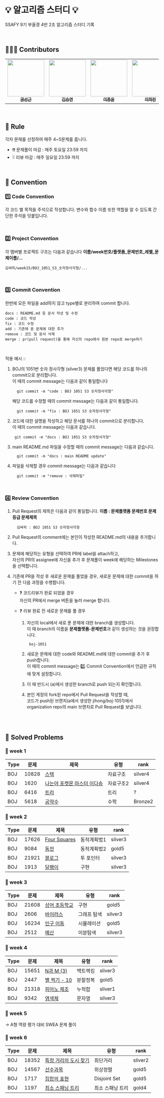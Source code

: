 #  💡 알고리즘 스터디 💡

SSAFY 9기 부울경 4반 2조 알고리즘 스터디 기록

<br>

## 🙋🏻‍♂️ Contributors
<table>
  <tr>
   <td align="center"><a href="https://github.com/kss4037"><img src="https://avatars.githubusercontent.com/u/49977437?v=4" width="120px;" alt=""/><br /><sub><b>권선근</b></sub></a><br /></td>
    <td align="center"><a href="https://github.com/ksy00826"><img src="https://avatars.githubusercontent.com/u/76732805?v=4" width="120px;" alt=""/><br /><sub><b>김승연</b></sub></a><br /></td>
    <td align="center"><a href="https://github.com/qjrm69"><img src="https://avatars.githubusercontent.com/u/38920667?v=4" width="120px;" alt=""/><br /><sub><b>이종윤</b></sub></a><br /></td>
    <td align="center"><a href="https://github.com/Harinee68"><img src="https://avatars.githubusercontent.com/u/62701446?v=4" width="120px;" alt=""/><br /><sub><b>이하린</b></sub></a><br /></td>
    <td align="center"><a href="https://github.com/jeunjeong"><img src="https://avatars.githubusercontent.com/u/123714739?v=4" width="120px;" alt=""/><br /><sub><b>조은정</b></sub></a><br /></td>
  </tr>
</table>
<br>

## 📌 Rule
각자 문제를 선정하여 매주 4~5문제를 풉니다.
* ❗❗ 문제풀이 마감 : 매주 토요일 23:59 까지
* ❕❕ 리뷰 마감 : 매주 일요일 23:59 까지
<br>

## 📌 Convention
###  1️⃣ Code Convention
각 코드 별 목적을 주석으로 작성합니다.
변수와 함수 이름 또한 역할을 알 수 있도록 간단한 주석을 덧붙입니다.

<br>

### 2️⃣ Project Convention

각 멤버별 프로젝트 구조는 다음과 같습니다
**이름/week번호/플랫폼_문제번호_레벨_문제이름/...**

    김싸피/week15/BOJ_1051_S3_숫자정사각형/...

<br>

### 3️⃣ Commit Convention
한번에 모든 파일을 add하지 않고 type별로 분리하여 commit 합니다.

    docs : README.md 등 문서 작성 및 수정
    code : 코드 작성
    fix : 코드 수정
    add : 기존에 푼 문제에 대한 추가
    remove : 코드 및 문서 삭제
    merge : pr(pull request)을 통해 자신의 repo에서 원본 repo로 merge하기
  <br>

적용 예시 ::
1. BOJ의 1051번 숫자 정사각형 (silver3) 문제를 풀었다면
해당 코드를 하나의 commit으로 분리합니다.  
이 때의 commit message는 다음과 같이 통일합니다
		
		 git commit -m "code : BOJ 1051 S3 숫자정사각형"

	해당 코드를 수정할 때의 commit message는 다음과 같이 통일합니다.
		
		 git commit -m "fix : BOJ 1051 S3 숫자정사각형"

2.  코드에 대한 설명을 작성하고
해당 문서를 하나의 commit으로 분리합니다.  
이 때의 commit message는 다음과 같습니다.
		
		 git commit -m "docs : BOJ 1051 S3 숫자정사각형"

3. main README.md 파일을 수정할 때의 commit message는 다음과 같습니다.
		
		 git commit -m "docs : main README update"

5. 파일을 삭제할 경우 commit message는 다음과 같습니다
		
		 git commit -m "remove : 삭제파일"
		
<br>

### 4️⃣ Review Convention
1. Pull Request의 제목은 다음과 같이 통일합니다.
**이름 : 문제플랫폼 문제번호 문제등급 문제제목** 
		
		 김싸피 : BOJ 1051 S3 숫자정사각형
		
2. Pull Request의 comment에는 본인이 작성한 README.md의 내용을 추가합니다. 

3. 문제에 해당하는 유형을 선택하여 PR에 label을 attach하고,   
 자신의 PR의 assignee에 자신을 추가 후 문제풀이 week에 해당하는 Milestones을 선택합니다.

4. 기존에 PR을 작성 후 새로운 문제를 풀었을 경우, 새로운 문제에 대한 commit을 하기 전 다음 과정을 수행합니다.

	- ❓ 코드리뷰가 완료 되었을 경우  
		자신의 PR에서 merge 버튼을 눌러 merge 합니다. 
		
	- ❓ 리뷰 완료 전 새로운 문제를 풀 경우
		1. 자신의 local에서 새로 푼 문제에 대한 branch를 생성합니다.  
		이 때 branch의 이름을 **문제플랫폼-문제번호**과 같이 생성하는 것을 권장합니다.
		
			    boj-1051
		
		2. 새로운 문제에 대한 code와 README.md에 대한 commit을 추가 후 push합니다.   
		이 때의 commit message는 2️⃣ Commit Convention에서 언급한 규칙에 맞게 설정합니다.
		3. 이 때 반드시 (a)에서 생성한 branch로 push 되는지 확인합니다.
		4. 본인 계정의 fork된 repo에서 Pull Request을 작성할 때,   
		코드가 push된 브랜치(a에서 생성한 jihong/boj-1051)에서   
		organization repo의 main 브랜치로 Pull Request를 보냅니다.


<br><br>

## 📌 Solved Problems
### 🚩 week 1
| Type | 문제 | 제목 | 유형 | rank |
| -- |--| -- |--|--|
| BOJ | 10828 | [스택](https://www.acmicpc.net/problem/10828) | 자료구조 | silver4 |
| BOJ | 1620 | [나는야 포켓몬 마스터 이다솜](https://www.acmicpc.net/problem/1620) | 자료구조2 | silver4 |
| BOJ | 6416 | [트리](https://www.acmicpc.net/problem/6416) | 트리 | ? |
| BOJ | 5618 | [공약수](https://www.acmicpc.net/problem/5618) | 수학 | Bronze2 |

### 🚩 week 2
| Type | 문제 | 제목 | 유형 | rank |
| -- |--| -- |--|--|
| BOJ | 17626 | [Four Squares](https://www.acmicpc.net/problem/17626) | 동적계획법1 | silver3 |
| BOJ | 9084 | [동전](https://www.acmicpc.net/problem/9084) | 동적계획법2 | gold5 |
| BOJ | 21921 | [블로그](https://www.acmicpc.net/problem/21921) | 투 포인터 | silver3 |
| BOJ | 1913 | [달팽이](https://www.acmicpc.net/problem/1913) | 구현 | silver3 |

### 🚩 week 3
| Type | 문제 | 제목 | 유형 | rank |
| -- |--| -- |--|--|
| BOJ | 21608 | [상어 초등학교](https://www.acmicpc.net/problem/21608) | 구현 | gold5 |
| BOJ | 2606 | [바이러스](https://www.acmicpc.net/problem/2606) | 그래프 탐색 | silver3 |
| BOJ | 16234 | [인구 이동](https://www.acmicpc.net/problem/16234) | 시뮬레이션 | gold5 |
| BOJ | 2512 | [예산](https://www.acmicpc.net/problem/2512) | 이분탐색 | silver3 |

### 🚩 week 4
| Type | 문제 | 제목 | 유형 | rank |
| -- |--| -- |--|--|
| BOJ | 15651 | [N과 M (3)](https://www.acmicpc.net/problem/15651) | 백트랙킹 | sliver3 |
| BOJ | 2447 | [별 찍기 - 10](https://www.acmicpc.net/problem/2447) | 분할정복 | gold5 |
| BOJ | 21318 | [피아노 체조](https://www.acmicpc.net/problem/21318) | 누적합 | sliver1 |
| BOJ | 9342 | [염색체](https://www.acmicpc.net/problem/9342) | 문자열 | silver3 |

### 🚩 week 5 
-> A형 역량 평가 대비 SWEA 문제 풀이

### 🚩 week 6
| Type | 문제 | 제목 | 유형 | rank |
| -- |--| -- |--|--|
| BOJ | 18352 | [특정 거리의 도시 찾기](https://www.acmicpc.net/problem/18352) | 최단거리 | sliver2 |
| BOJ | 14567 | [선수과목](https://www.acmicpc.net/problem/14567) | 위상정렬 | gold5 |
| BOJ | 1717 | [집합의 표현](https://www.acmicpc.net/problem/1717) | Disjoint Set  | gold5 |
| BOJ | 1197 | [최소 스패닝 트리](https://www.acmicpc.net/problem/1197) | 최소 스패닝 트리 | gold4 |

